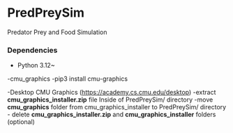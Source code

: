 # PredPreySim
Predator Prey and Food Simulation

### Dependencies
- Python 3.12~
  
-cmu_graphics 
  -pip3 install cmu-graphics
  
  -Desktop CMU Graphics (https://academy.cs.cmu.edu/desktop)
    -extract **cmu_graphics_installer.zip** file Inside of PredPreySim/ directory
     -move **cmu_graphics** folder from cmu_graphics_installer to PredPreySim/ directory
      - delete **cmu_graphics_installer.zip** and **cmu_graphics_installer** folders (optional)

